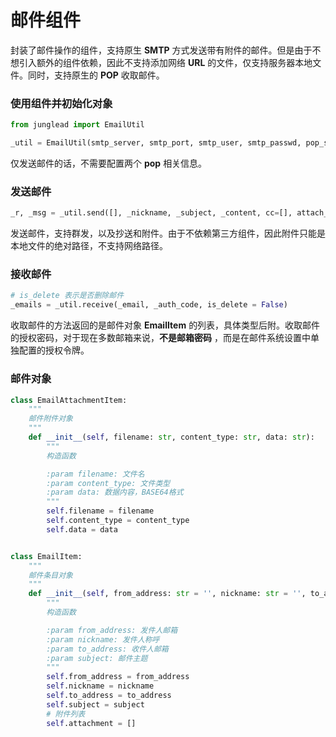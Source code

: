 # 邮件组件

封装了邮件操作的组件，支持原生 **SMTP** 方式发送带有附件的邮件。但是由于不想引入额外的组件依赖，因此不支持添加网络 **URL** 的文件，仅支持服务器本地文件。同时，支持原生的 **POP** 收取邮件。

### 使用组件并初始化对象
```Python
from junglead import EmailUtil

_util = EmailUtil(smtp_server, smtp_port, smtp_user, smtp_passwd, pop_server='', pop_port=0)
```

仅发送邮件的话，不需要配置两个 **pop** 相关信息。

### 发送邮件
```Python
_r, _msg = _util.send([], _nickname, _subject, _content, cc=[], attach_files=[], imgs=[])
```

发送邮件，支持群发，以及抄送和附件。由于不依赖第三方组件，因此附件只能是本地文件的绝对路径，不支持网络路径。

### 接收邮件
```Python
# is_delete 表示是否删除邮件
_emails = _util.receive(_email, _auth_code, is_delete = False)
```
收取邮件的方法返回的是邮件对象 **EmailItem** 的列表，具体类型后附。收取邮件的授权密码，对于现在多数邮箱来说，**不是邮箱密码** ，而是在邮件系统设置中单独配置的授权令牌。

### 邮件对象
```Python
class EmailAttachmentItem:
    """
    邮件附件对象
    """
    def __init__(self, filename: str, content_type: str, data: str):
        """
        构造函数

        :param filename: 文件名
        :param content_type: 文件类型
        :param data: 数据内容，BASE64格式
        """
        self.filename = filename
        self.content_type = content_type
        self.data = data


class EmailItem:
    """
    邮件条目对象
    """
    def __init__(self, from_address: str = '', nickname: str = '', to_address: str = '', subject: str = ''):
        """
        构造函数

        :param from_address: 发件人邮箱
        :param nickname: 发件人称呼
        :param to_address: 收件人邮箱
        :param subject: 邮件主题
        """
        self.from_address = from_address
        self.nickname = nickname
        self.to_address = to_address
        self.subject = subject
        # 附件列表
        self.attachment = []
```

